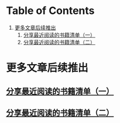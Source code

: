 
# Table of Contents

1.  [更多文章后续推出](#org5bfee42)
    1.  [分享最近阅读的书籍清单（一）](#org21a5453)
    2.  [分享最近阅读的书籍清单（二）](#org10f240c)


<a id="org5bfee42"></a>

# 更多文章后续推出


<a id="org21a5453"></a>

## [分享最近阅读的书籍清单（一）](./src/recent_reading.md)


<a id="org10f240c"></a>

## [分享最近阅读的书籍清单（二）](./src/recent_reading2.zh.md)

